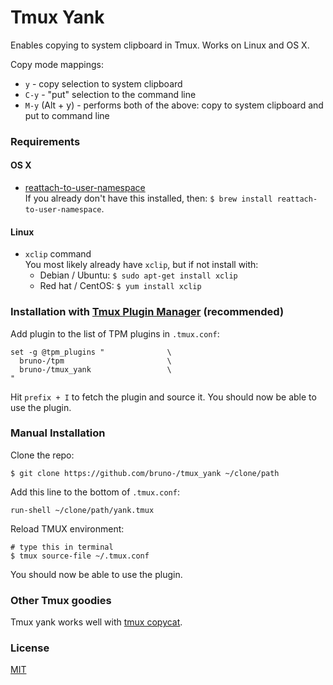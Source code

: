 # Tmux Yank

Enables copying to system clipboard in Tmux. Works on Linux and OS X.

Copy mode mappings:
- `y` - copy selection to system clipboard
- `C-y` - "put" selection to the command line
- `M-y` (Alt + y) - performs both of the above: copy to system clipboard and
  put to command line

### Requirements

#### OS X

- [reattach-to-user-namespace](https://github.com/ChrisJohnsen/tmux-MacOSX-pasteboard)<br/>
  If you already don't have this installed, then:
  `$ brew install reattach-to-user-namespace`.

#### Linux

- `xclip` command<br/>
  You most likely already have `xclip`, but if not install with:
  - Debian / Ubuntu: `$ sudo apt-get install xclip`
  - Red hat / CentOS: `$ yum install xclip`

### Installation with [Tmux Plugin Manager](https://github.com/bruno-/tpm) (recommended)

Add plugin to the list of TPM plugins in `.tmux.conf`:

    set -g @tpm_plugins "              \
      bruno-/tpm                       \
      bruno-/tmux_yank                 \
    "

Hit `prefix + I` to fetch the plugin and source it. You should now be able to
use the plugin.

### Manual Installation

Clone the repo:

    $ git clone https://github.com/bruno-/tmux_yank ~/clone/path

Add this line to the bottom of `.tmux.conf`:

    run-shell ~/clone/path/yank.tmux

Reload TMUX environment:

    # type this in terminal
    $ tmux source-file ~/.tmux.conf

You should now be able to use the plugin.

### Other Tmux goodies

Tmux yank works well with [tmux copycat](https://github.com/bruno-/tmux_copycat).

### License

[MIT](LICENSE.md)
